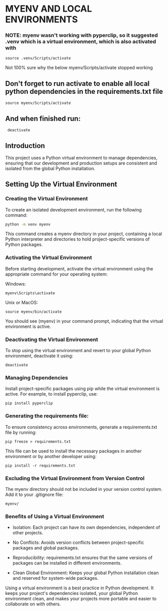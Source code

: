 # MYENV AND LOCAL ENVIRONMENTS

### NOTE: myenv wasn't working with pyperclip, so it suggested .venv which is a virtual environment, which is also activated with

```
source .venv/Scripts/activate
```

Not 100% sure why the below myenv/Scripts/activate stopped working

## Don't forget to run activate to enable all local python dependencies in the requirements.txt file

```
source myenv/Scripts/activate
```

## And when finished run:

```
 deactivate
```

## Introduction

This project uses a Python virtual environment to manage dependencies, ensuring that our development and production setups are consistent and isolated from the global Python installation.

## Setting Up the Virtual Environment

### Creating the Virtual Environment

To create an isolated development environment, run the following command:

```bash
python -m venv myenv
```

This command creates a myenv directory in your project, containing a local Python interpreter and directories to hold project-specific versions of Python packages.

### Activating the Virtual Environment

Before starting development, activate the virtual environment using the appropriate command for your operating system:

Windows:

```
myenv\Scripts\activate
```

Unix or MacOS:

```
source myenv/bin/activate
```

You should see (myenv) in your command prompt, indicating that the virtual environment is active.

### Deactivating the Virtual Environment

To stop using the virtual environment and revert to your global Python environment, deactivate it using:

```
deactivate
```

### Managing Dependencies

Install project-specific packages using pip while the virtual environment is active. For example, to install pyperclip, use:

```
pip install pyperclip
```

### Generating the requirements file:

To ensure consistency across environments, generate a requirements.txt file by running:

```
pip freeze > requirements.txt
```

This file can be used to install the necessary packages in another environment or by another developer using:

```
pip install -r requirements.txt
```

### Excluding the Virtual Environment from Version Control

The myenv directory should not be included in your version control system. Add it to your .gitignore file:

```
myenv/
```

### Benefits of Using a Virtual Environment

- Isolation: Each project can have its own dependencies, independent of other projects.

- No Conflicts: Avoids version conflicts between project-specific packages and global packages.

- Reproducibility: requirements.txt ensures that the same versions of packages can be installed in different environments.

- Clean Global Environment: Keeps your global Python installation clean and reserved for system-wide packages.

Using a virtual environment is a best practice in Python development. It keeps your project's dependencies isolated, your global Python environment clean, and makes your projects more portable and easier to collaborate on with others.
